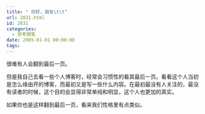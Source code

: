 ```yaml
---
title: " 你好，朋友\t\t"
url: 2831.html
id: 2831
categories:
  - 思考随笔
date: 2005-01-01 00:00:00
tags:
---
```


很难有人会翻到最后一页。

但是我自己去看一些个人博客时，经常会习惯性的看其最后一页。看看这个人当初是怎么缘由开的博客，而最初又是写一些什么内容。在最初最没有人关注的，最没有读者的时候，这个目的会显得非常单纯和明显，这个人也更加的真实。

如果你也是这样翻到最后一页，看来我们性格里有点类似。